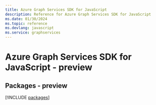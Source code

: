 ```yaml
---
title: Azure Graph Services SDK for JavaScript
description: Reference for Azure Graph Services SDK for JavaScript
ms.date: 01/30/2024
ms.topic: reference
ms.devlang: javascript
ms.service: graphservices
---
```

# Azure Graph Services SDK for JavaScript - preview
## Packages - preview
[!INCLUDE [packages](graph-services-index.md)]